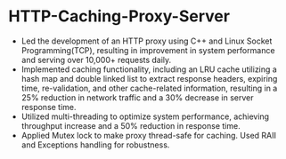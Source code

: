 # HTTP-Caching-Proxy-Server
* Led the development of an HTTP proxy using C++ and Linux Socket Programming(TCP), resulting in improvement in system performance and serving over 10,000+ requests daily.
* Implemented caching functionality, including an LRU cache utilizing a hash map and double linked list to extract response headers, expiring time, re-validation, and other cache-related information, resulting in a 25% reduction in network traffic and a 30% decrease in server response time.
* Utilized multi-threading to optimize system performance, achieving throughput increase and a 50% reduction in response time.
* Applied Mutex lock to make proxy thread-safe for caching. Used RAII and Exceptions handling for robustness.
